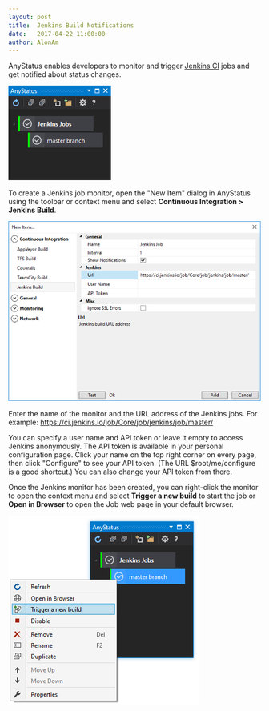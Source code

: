 ```yaml
---
layout: post
title:  Jenkins Build Notifications
date:   2017-04-22 11:00:00
author: AlonAm
---
```


AnyStatus enables developers to monitor and trigger [Jenkins CI](https://jenkins.io/) jobs and get notified about status changes.

![Jenkins Build Notifications](/assets/posts/2017-4-22-jenkins-build-notifications/jenkins-build-monitor.png)

To create a Jenkins job monitor, open the "New Item" dialog in AnyStatus using the toolbar or context menu and select **Continuous Integration > Jenkins Build**.

![Jenkins Build Notifications](/assets/posts/2017-4-22-jenkins-build-notifications/add-jenkins-job-monitor.png)

Enter the name of the monitor and the URL address of the Jenkins jobs.
For example: https://ci.jenkins.io/job/Core/job/jenkins/job/master/

You can specify a user name and API token or leave it empty to access Jenkins anonymously.
The API token is available in your personal configuration page. Click your name on the top right corner on every page, then click "Configure" to see your API token.
(The URL $root/me/configure is a good shortcut.) You can also change your API token from there.

Once the Jenkins monitor has been created, you can right-click the monitor to open the context menu and select **Trigger a new build** to start the job or **Open in Browser** to open the Job web page in your default browser.

![Jenkins Build Notifications](/assets/posts/2017-4-22-jenkins-build-notifications/jenkins-trigger-build.png)
